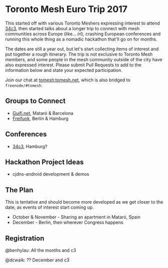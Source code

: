 # Toronto Mesh Euro Trip 2017

This started off with various Toronto Meshers expressing interest to attend [34c3](https://en.wikipedia.org/wiki/Chaos_Communication_Congress), then started talks about a longer trip to connect with mesh communities across Europe (like... _irl_), crashing European conferences and running this whole thing as a nomadic hackathon that'll go on for months.

The dates are still a year out, but let's start collecting items of interest and put together a rough itinerary. The trip is not exclusive to Toronto Mesh members, and some people in the mesh community outside of the city have also expressed interest. Please submit Pull Requests to add to the information below and state your expected participation.

Join our chat at [tomesh:tomesh.net](https://chat.tomesh.net/#/room/#tomesh:tomesh.net), which is also bridged to `freenode/#tomesh`.

## Groups to Connect

- [Guifi.net](https://guifi.net), Mataró & Barcelona
- [Freifunk](https://freifunk.net), Berlin & Hamburg

## Conferences

- [34c3](https://www.ccc.de/en/), Hamburg?

## Hackathon Project Ideas

- cjdns-android development & demos

## The Plan

This is tentative and should become more developed as we get closer to the date, as events of interest start coming up.

- October & November - Sharing an apartment in Mataró, Spain
- December - Berlin, then wherever Congress happens

## Registration

@benhylau: All the months and c3

@dcwalk: ?? December and c3
